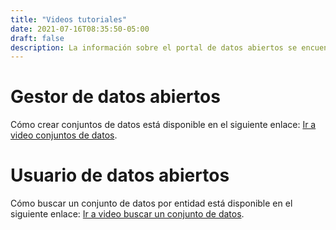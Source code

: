 ```yaml
---
title: "Videos tutoriales"
date: 2021-07-16T08:35:50-05:00
draft: false
description: La información sobre el portal de datos abiertos se encuentran en los videos tutoriales.
---
```


Gestor de datos abiertos
====================


Cómo crear conjuntos de datos está disponible en el siguiente enlace: [Ir a video conjuntos de datos](https://www.youtube.com/watch?v=dO4Itu4cwvM&list=PL_K5dhbfg0DowESVMxKa2jpzcBsuqB-0h&index=9&ab_channel=Datasketch).



Usuario de datos abiertos
====================

Cómo buscar un conjunto de datos por entidad está disponible en el siguiente enlace: [Ir a video buscar un conjunto de datos](https://www.youtube.com/watch?v=dO4Itu4cwvM&list=PL_K5dhbfg0DowESVMxKa2jpzcBsuqB-0h&index=9&ab_channel=Datasketch).
